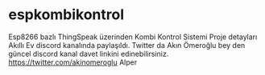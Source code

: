 # espkombikontrol
Esp8266 bazlı ThingSpeak üzerinden Kombi Kontrol Sistemi 
Proje detayları  Akıllı Ev discord kanalında paylaşıldı. Twitter da Akın Ömeroğlu bey den güncel discord kanal davet linkini edinebilirsiniz. https://twitter.com/akinomeroglu
Alper
